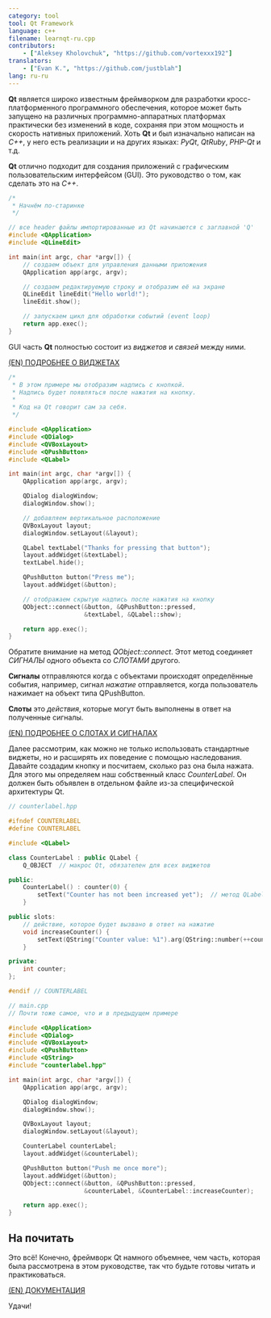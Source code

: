 ```yaml
---
category: tool
tool: Qt Framework
language: c++
filename: learnqt-ru.cpp
contributors:
    - ["Aleksey Kholovchuk", "https://github.com/vortexxx192"]
translators:
    - ["Evan K.", "https://github.com/justblah"]
lang: ru-ru
---
```


**Qt** является широко известным фреймворком для разработки кросс-платформенного программного обеспечения, которое может быть запущено на различных программно-аппаратных платформах практически без изменений в коде, сохраняя при этом мощность и скорость нативных приложений. Хоть **Qt** и был изначально написан на *C++*, у него есть реализации и на других языках: *PyQt*, *QtRuby*, *PHP-Qt* и т.д.

**Qt** отлично подходит для создания приложений с графическим пользовательским интерфейсом (GUI). Это руководство о том, как сделать это на *C++*.

```c++
/*
 * Начнём по-старинке
 */

// все header файлы импортированные из Qt начинаются с заглавной 'Q'
#include <QApplication>
#include <QLineEdit>

int main(int argc, char *argv[]) {
    // создаем объект для управления данными приложения
    QApplication app(argc, argv);

    // создаем редактируемую строку и отобразим её на экране
    QLineEdit lineEdit("Hello world!");
    lineEdit.show();

    // запускаем цикл для обработки событий (event loop)
    return app.exec();
}
```

GUI часть **Qt** полностью состоит из *виджетов* и *связей* между ними.

[(EN) ПОДРОБНЕЕ О ВИДЖЕТАХ](http://doc.qt.io/qt-5/qtwidgets-index.html)

```c++
/*
 * В этом примере мы отобразим надпись с кнопкой.
 * Надпись будет появляться после нажатия на кнопку.
 *
 * Код на Qt говорит сам за себя.
 */

#include <QApplication>
#include <QDialog>
#include <QVBoxLayout>
#include <QPushButton>
#include <QLabel>

int main(int argc, char *argv[]) {
    QApplication app(argc, argv);

    QDialog dialogWindow;
    dialogWindow.show();

    // добавляем вертикальное расположение
    QVBoxLayout layout;
    dialogWindow.setLayout(&layout);  

    QLabel textLabel("Thanks for pressing that button");
    layout.addWidget(&textLabel);
    textLabel.hide();

    QPushButton button("Press me");
    layout.addWidget(&button);

    // отображаем скрытую надпись после нажатия на кнопку
    QObject::connect(&button, &QPushButton::pressed,
                     &textLabel, &QLabel::show);

    return app.exec();
}
```
Обратите внимание на метод *QObject::connect*. Этот метод соединяет *СИГНАЛЫ* одного объекта со *СЛОТАМИ* другого.

**Сигналы** отправляются когда с объектами происходят определённые события, например, сигнал *нажатие* отправляется, когда пользователь нажимает на объект типа QPushButton.

**Слоты** это *действия*, которые могут быть выполнены в ответ на полученные сигналы.

[(EN) ПОДРОБНЕЕ О СЛОТАХ И СИГНАЛАХ](http://doc.qt.io/qt-4.8/signalsandslots.html)


Далее рассмотрим, как можно не только использовать стандартные виджеты, но и расширять их поведение с помощью наследования. Давайте создадим кнопку и посчитаем, сколько раз она была нажата. Для этого мы определяем наш собственный класс *CounterLabel*. Он должен быть объявлен в отдельном файле из-за специфической архитектуры Qt.

```c++
// counterlabel.hpp

#ifndef COUNTERLABEL
#define COUNTERLABEL

#include <QLabel>

class CounterLabel : public QLabel {
    Q_OBJECT  // макрос Qt, обязателен для всех виджетов

public:
    CounterLabel() : counter(0) {
        setText("Counter has not been increased yet");  // метод QLabel
    }

public slots:
    // действие, которое будет вызвано в ответ на нажатие
    void increaseCounter() {
        setText(QString("Counter value: %1").arg(QString::number(++counter)));
    }

private:
    int counter;
};

#endif // COUNTERLABEL
```

```c++
// main.cpp
// Почти тоже самое, что и в предыдущем примере

#include <QApplication>
#include <QDialog>
#include <QVBoxLayout>
#include <QPushButton>
#include <QString>
#include "counterlabel.hpp"

int main(int argc, char *argv[]) {
    QApplication app(argc, argv);

    QDialog dialogWindow;
    dialogWindow.show();

    QVBoxLayout layout;
    dialogWindow.setLayout(&layout);

    CounterLabel counterLabel;
    layout.addWidget(&counterLabel);

    QPushButton button("Push me once more");
    layout.addWidget(&button);
    QObject::connect(&button, &QPushButton::pressed,
                     &counterLabel, &CounterLabel::increaseCounter);

    return app.exec();
}
```

## На почитать
Это всё! Конечно, фреймворк Qt намного объемнее, чем часть, которая была рассмотрена в этом руководстве, так что будьте готовы читать и практиковаться.

[(EN) ДОКУМЕНТАЦИЯ](http://wiki.qt.io/Main/ru)

Удачи!
